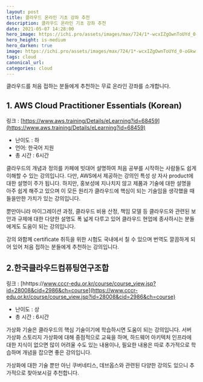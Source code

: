 ```yaml
---
layout: post
title: 클라우드 온라인 기초 강좌 추천
description: 클라우드 온라인 기초 강좌 추천
date: 2021-05-07 14:28:00
hero_image: https://ichi.pro/assets/images/max/724/1*-wcxIZgOwnToUYd_0-oGkw.png
hero_height: is-medium
hero_darken: true
image: https://ichi.pro/assets/images/max/724/1*-wcxIZgOwnToUYd_0-oGkw.png
tags: cloud
canonical_url:
categories: cloud
---
```


클라우드를 처음 접하는 분들에게 추천하는 무료 온라인 강좌를 소개합니다.


## 1. AWS Cloud Practitioner Essentials (Korean)
링크 : [https://www.aws.training/Details/eLearning?id=68459](https://www.aws.training/Details/eLearning?id=68459)

* 난이도 : 하
* 언어: 한국어 지원
* 총 시간 : 6시간

클라우드의 개념과 정의를 카페에 빗대어 설명하여 처음 공부를 시작하는 사람들도 쉽게 이해할 수 있는 강의입니다. 다만, AWS에서 제공하는 강의인 특성 상 자사 product에 대한 설명이 주가 됩니다. 하지만, 홍보성에 지나치지 않고 제품과 기술에 대한 설명을 아주 쉽게 해주고 있으며 이 모든 원리가 클라우드에 핵심이 되는 기술임을 생각했을 때 들을만한 가치가 있는 강의입니다. 

뿐만아니라 마이그레이션 과정, 클라우드 비용 산정, 책임 모델 등 클라우드와 관련된 보안과 규제애 대한 다양한 설명도 폭 넓게 다루고 있어 클라우드 현업에 종사하시는 분들에게도 도움이 되는 강의입니다.

강의 와함께 certificate 취득을 위한 시험도 국내에서 칠 수 있으며 번역도 깔끔하게 되어 있어 처음 접하는 분들에게 추천하는 강의입니다.




## 2.한국클라우드컴퓨팅연구조합
링크 : [hhttps://www.cccr-edu.or.kr/course/course_view.jsp?id=28008&cid=2986&ch=course](https://www.cccr-edu.or.kr/course/course_view.jsp?id=28008&cid=2986&ch=course)

* 난이도 : 상
* 총 시간 : 6시간

가상화 기술은 클라우드의 핵심 기술이기에 학습하시면 도움이 되는 강의입니다. 서버 가상화 스토리지 가상화에 대해 중점적으로 교육을 하며, 하드웨어 아키텍처 인프라에 대한 지식이 없으면 많이 어려울 수도 있는 내용이나, 필요한 내용은 따로 추가적으로 학습하며 개념을 잡으면 좋은 강의입니다. 

가상화에 대한 기술 뿐만 아닌 쿠버네티스, 데브옵스와 관련된 다양한 강의도 있으니 추가적으로 찾아보시길 추천합니다.






